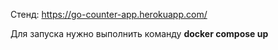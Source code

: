 Стенд: https://go-counter-app.herokuapp.com/

Для запуска нужно выполнить команду **docker compose up**
